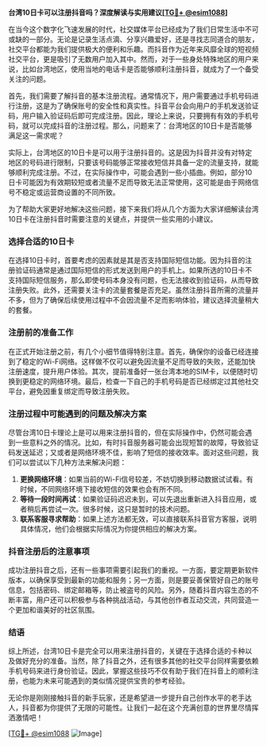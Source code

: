 **台湾10日卡可以注册抖音吗？深度解读与实用建议[[TG💪+ @esim1088](https://t.me/s/esim1088)]**

在当今这个数字化飞速发展的时代，社交媒体平台已经成为了我们日常生活中不可或缺的一部分。无论是记录生活点滴、分享兴趣爱好，还是寻找志同道合的朋友，社交平台都能为我们提供极大的便利和乐趣。而抖音作为近年来风靡全球的短视频社交平台，更是吸引了无数用户加入其中。然而，对于一些身处特殊地区的用户来说，比如台湾地区，使用当地的电话卡是否能够顺利注册抖音，就成为了一个备受关注的问题。

首先，我们需要了解抖音的基本注册流程。通常情况下，用户需要通过手机号码进行注册，这是为了确保账号的安全性和真实性。抖音平台会向用户的手机发送验证码，用户输入验证码后即可完成注册。因此，理论上来说，只要拥有有效的手机号码，就可以完成抖音的注册过程。那么，问题来了：台湾地区的10日卡是否能够满足这一需求呢？

实际上，台湾地区的10日卡是可以用于注册抖音的。这是因为抖音并没有对特定地区的号码进行限制，只要该号码能够正常接收短信并具备一定的流量支持，就能够顺利完成注册。不过，在实际操作中，可能会遇到一些小插曲。例如，部分10日卡可能因为有效期较短或者流量不足而导致无法正常使用，这可能是由于网络信号不稳定或运营商设置的不同所致。

为了帮助大家更好地解决这些问题，接下来我们将从几个方面为大家详细解读台湾10日卡在注册抖音时需要注意的关键点，并提供一些实用的小建议。

### 选择合适的10日卡

在选择10日卡时，首要考虑的因素就是其是否支持国际短信功能。因为抖音的注册验证码通常是通过国际短信的形式发送到用户的手机上。如果所选的10日卡不支持国际短信服务，那么即使号码本身没有问题，也无法接收到验证码，从而导致注册失败。此外，还需要关注卡的流量套餐是否充足。虽然注册抖音所需的流量并不多，但为了确保后续使用过程中不会因流量不足而影响体验，建议选择流量稍大的套餐。

### 注册前的准备工作

在正式开始注册之前，有几个小细节值得特别注意。首先，确保你的设备已经连接到了稳定的Wi-Fi网络。这样做不仅可以避免因流量不足而导致的失败，还能加快注册速度，提升用户体验。其次，提前准备好一张台湾本地的SIM卡，以便随时切换到更稳定的网络环境。最后，检查一下自己的手机号码是否已经绑定过其他社交平台，避免因重复绑定而导致注册失败。

### 注册过程中可能遇到的问题及解决方案

尽管台湾10日卡理论上是可以用来注册抖音的，但在实际操作中，仍然可能会遇到一些意料之外的情况。比如，有时抖音服务器可能会出现短暂的故障，导致验证码发送延迟；又或者是网络环境不佳，影响了短信的接收效率。面对这些问题，我们可以尝试以下几种方法来解决问题：

1. **更换网络环境**：如果当前的Wi-Fi信号较差，不妨切换到移动数据试试看。有时候，不同网络环境下接收短信的效果也会有所不同。
2. **等待一段时间再试**：如果验证码迟迟未到，可以先退出重新进入抖音应用，或者稍后再尝试一次。很多时候，这只是暂时的技术问题。
3. **联系客服寻求帮助**：如果上述方法都无效，可以直接联系抖音官方客服，说明具体情况，他们会根据实际情况为你提供相应的解决方案。

### 抖音注册后的注意事项

成功注册抖音之后，还有一些事项需要引起我们的重视。一方面，要定期更新软件版本，以确保享受到最新的功能和服务；另一方面，则是要妥善保管好自己的账号信息，包括密码、绑定邮箱等，防止被盗号的风险。另外，随着抖音内容生态的不断丰富，用户还可以积极参与各种挑战活动，与其他创作者互动交流，共同营造一个更加和谐美好的社区氛围。

### 结语

综上所述，台湾10日卡是完全可以用来注册抖音的，关键在于选择合适的卡种以及做好充分的准备。当然，除了抖音之外，还有很多其他的社交平台同样需要依赖手机号码来进行身份验证。因此，掌握这些技巧不仅有助于我们在抖音上的顺利注册，也能为未来可能遇到的类似情况提供宝贵的参考经验。

无论你是刚刚接触抖音的新手玩家，还是希望进一步提升自己创作水平的老手达人，抖音都为你提供了无限的可能性。让我们一起在这个充满创意的世界里尽情挥洒激情吧！

[[TG💪+ @esim1088](https://t.me/s/esim1088) ![Image](https://i.postimg.cc/4NQfJmqS/Snipaste-2025-05-13-00-14-12.png)]